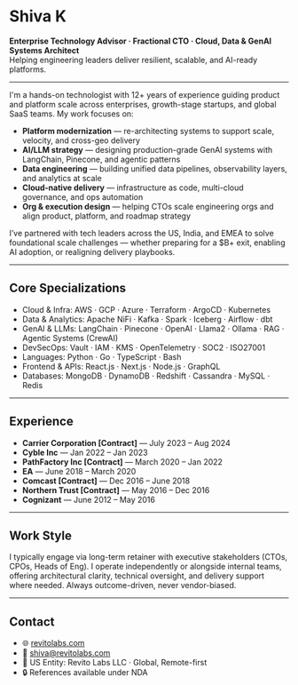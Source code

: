 # Shiva K

**Enterprise Technology Advisor · Fractional CTO · Cloud, Data & GenAI Systems Architect**  
Helping engineering leaders deliver resilient, scalable, and AI-ready platforms.

---

I'm a hands-on technologist with 12+ years of experience guiding product and platform scale across enterprises, growth-stage startups, and global SaaS teams. My work focuses on:

- **Platform modernization** — re-architecting systems to support scale, velocity, and cross-geo delivery  
- **AI/LLM strategy** — designing production-grade GenAI systems with LangChain, Pinecone, and agentic patterns  
- **Data engineering** — building unified data pipelines, observability layers, and analytics at scale  
- **Cloud-native delivery** — infrastructure as code, multi-cloud governance, and ops automation  
- **Org & execution design** — helping CTOs scale engineering orgs and align product, platform, and roadmap strategy

I’ve partnered with tech leaders across the US, India, and EMEA to solve foundational scale challenges — whether preparing for a $B+ exit, enabling AI adoption, or realigning delivery playbooks.

---

## Core Specializations

- Cloud & Infra: AWS · GCP · Azure · Terraform · ArgoCD · Kubernetes  
- Data & Analytics: Apache NiFi · Kafka · Spark · Iceberg · Airflow · dbt  
- GenAI & LLMs: LangChain · Pinecone · OpenAI · Llama2 · Ollama · RAG · Agentic Systems (CrewAI)
- DevSecOps: Vault · IAM · KMS · OpenTelemetry · SOC2 · ISO27001  
- Languages: Python · Go · TypeScript · Bash  
- Frontend & APIs: React.js · Next.js · Node.js · GraphQL 
- Databases: MongoDB · DynamoDB · Redshift · Cassandra · MySQL · Redis 

---

## Experience

- **Carrier Corporation [Contract]** — July 2023 – Aug 2024  
- **Cyble Inc** — Jan 2022 – Jan 2023  
- **PathFactory Inc [Contract]** — March 2020 – Jan 2022  
- **EA** — June 2018 – March 2020  
- **Comcast [Contract]** — Dec 2016 – June 2018  
- **Northern Trust [Contract]** — May 2016 – Dec 2016  
- **Cognizant** — June 2012 – May 2016  

---

## Work Style

I typically engage via long-term retainer with executive stakeholders (CTOs, CPOs, Heads of Eng). I operate independently or alongside internal teams, offering architectural clarity, technical oversight, and delivery support where needed. Always outcome-driven, never vendor-biased.

---

## Contact

- 🌐 [revitolabs.com](https://revitolabs.com)  
- 📧 shiva@revitolabs.com  
- 🏢 US Entity: Revito Labs LLC · Global, Remote-first  
- 🔒 References available under NDA  
